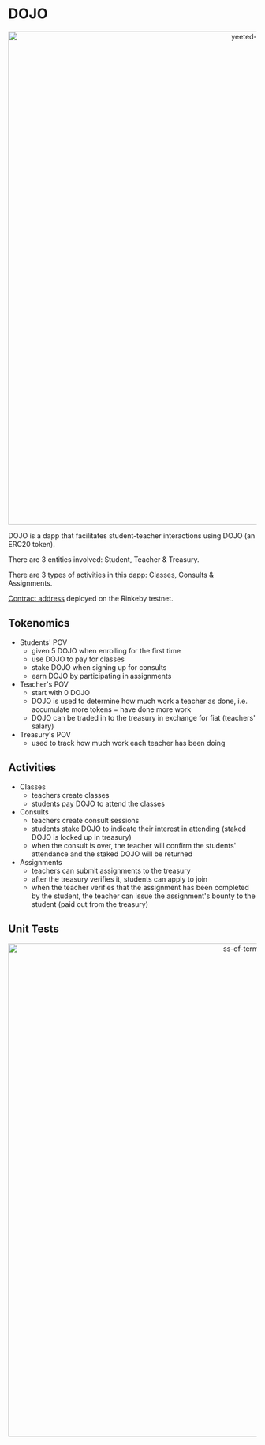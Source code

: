 # DOJO
<p align="center">
    <img width="1000" alt="yeeted-dojo-img" src="https://i.pinimg.com/originals/45/ac/eb/45acebf685f5b11ff13b01df5c539cd8.jpg">
</p>

DOJO is a dapp that facilitates student-teacher interactions using DOJO (an ERC20 token).

There are 3 entities involved: Student, Teacher & Treasury.

There are 3 types of activities in this dapp: Classes, Consults & Assignments.

[Contract address](https://rinkeby.etherscan.io/address/0xB767Fd92084C4980F9D8d319665c1e4720A2591f) deployed on the Rinkeby testnet.


## Tokenomics ##
* Students' POV
  * given 5 DOJO when enrolling for the first time
  * use DOJO to pay for classes
  * stake DOJO when signing up for consults
  * earn DOJO by participating in assignments
* Teacher's POV
  * start with 0 DOJO
  * DOJO is used to determine how much work a teacher as done, i.e. accumulate more tokens = have done more work
  * DOJO can be traded in to the treasury in exchange for fiat (teachers' salary)
* Treasury's POV
  * used to track how much work each teacher has been doing


## Activities ##
* Classes
  * teachers create classes
  * students pay DOJO to attend the classes
* Consults
  * teachers create consult sessions
  * students stake DOJO to indicate their interest in attending (staked DOJO is locked up in treasury)
  * when the consult is over, the teacher will confirm the students' attendance and the staked DOJO will be returned
* Assignments
  * teachers can submit assignments to the treasury
  * after the treasury verifies it, students can apply to join
  * when the teacher verifies that the assignment has been completed by the student, the teacher can issue the assignment's bounty to the student (paid out from the treasury)

## Unit Tests ##

<p align="center">
    <img width="1000" alt="ss-of-terminal–output" src="https://user-images.githubusercontent.com/56946413/166108151-00735568-d251-4cc3-9f7f-e4e98f77ff39.png">
</p>
